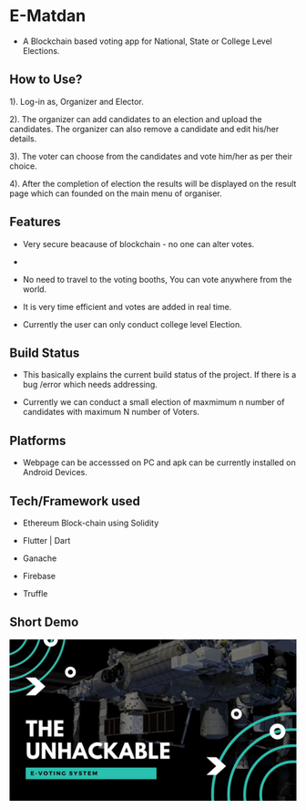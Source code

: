 # E-Matdan

- A Blockchain based voting app for National, State or College Level Elections.


## How to Use?

1). Log-in as, Organizer and Elector.

2). The organizer can add candidates to an election and upload the candidates. The organizer can also remove a candidate and edit his/her details.

3). The voter can choose from the candidates and vote him/her as per their choice.

4). After the completion of election the results will be displayed on the result page which can founded on the main menu of organiser.

## Features

- Very secure beacause of blockchain - no one can alter votes.
- 
- No need to travel to the voting booths, You can vote anywhere from the world.

- It is very time efficient and votes are added in real time.

- Currently the user can only conduct college level Election.

## Build Status

- This basically explains the current build status of the project. If there is a bug /error which needs addressing.

- Currently we can conduct a small election of maxmimum n number of candidates with maximum N number of Voters.

## Platforms

- Webpage can be accesssed on PC and apk can be currently installed on Android Devices.

## Tech/Framework used

- Ethereum Block-chain using Solidity

- Flutter | Dart

- Ganache

- Firebase

- Truffle 

## Short Demo

[![Watch the video](https://github.com/Mohit-Gajjar/Irada-2022-ematdan/blob/master/assets/images/We%20made%20the%20unhackable.jpg?raw=true)](https://youtu.be/DbCJvnRi3yM)
